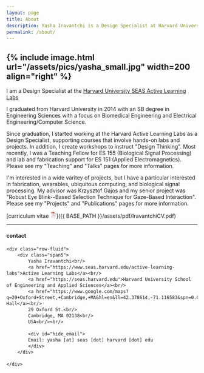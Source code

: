 ```yaml
---
layout: page
title: About
description: Yasha Iravantchi is a Design Specialist at Harvard University SEAS Active Learning Labs
permalink: /about/
---
```


{% include image.html url="/assets/pics/yasha_small.jpg" width=200 align="right" %}
---

I am a Design Specialist at the 
[Harvard University SEAS Active Learning Labs](https://www.seas.harvard.edu/active-learning-labs)

I graduated from Harvard University in 2014 with an SB degree in Engineering Sciences with a focus on Biomedical Engineering and Electrical Engineering/Computer Science.

Since graduation, I started working at the Harvard Active Learning Labs as a Design Specialist, supporting courses that involve hands-on labs and projects. In addition, I create workshops to instruct "Design Thinking". Most recently, I was a Teaching Fellow for ES 155 (Biological Signal Processing) and lab and fabrication support for ES 151 (Applied Electromagnetics). Please see my "Teaching" and "Talks" pages for more information.

I'm interested in a wide varitey of projects, but I have a particular interested in fabrication, wearables, ubiquitous computing, and biological signal processing. My advisor was Krzysztof Gajos and my senior project was "Robust Eye Blink--Based Selection Technique for Gaze-Based Interaction". Please see my "Projects" and "Publications" pages for more information. 

[curriculum vitae ![CV as pdf](/assets/icons16/pdf-icon.png)]({{ BASE_PATH }}/assets/pdf/IravantchiCV.pdf)


---

<div class="container">
<h4><a name="contact"></a>contact</h4>

    <div class="row-fluid">
        <div class="span5">
            Yasha Iravantchi<br/>
            <a href="https://www.seas.harvard.edu/active-learning-labs">Active Learning Labs</a><br/>
            <a href="https://seas.harvard.edu">Harvard University School of Engineering and Applied Sciences</a><br/>
            <a href="https://www.google.com/maps?q=29+Oxford+Street,+Cambridge,+MA&hl=en&ll=42.378614,-71.116583&spn=0.009606,0.021329&sll=42.378472,-71.116519&sspn=0.009606,0.021329&hnear=29+Oxford+St,+Cambridge,+Massachusetts+02138&t=m&z=16">Pierce Hall</a><br/>
            29 Oxford St.<br/>
            Cambridge, MA 02138<br/>
            USA<br/><br/>

            <div id="hide_email">
            Email: yasha [at] seas [dot] harvard [dot] edu
            </div>
        </div>

    </div>
</div>